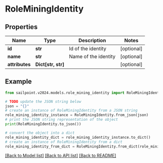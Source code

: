 # RoleMiningIdentity


## Properties

Name | Type | Description | Notes
------------ | ------------- | ------------- | -------------
**id** | **str** | Id of the identity | [optional] 
**name** | **str** | Name of the identity | [optional] 
**attributes** | **Dict[str, str]** |  | [optional] 

## Example

```python
from sailpoint.v2024.models.role_mining_identity import RoleMiningIdentity

# TODO update the JSON string below
json = "{}"
# create an instance of RoleMiningIdentity from a JSON string
role_mining_identity_instance = RoleMiningIdentity.from_json(json)
# print the JSON string representation of the object
print(RoleMiningIdentity.to_json())

# convert the object into a dict
role_mining_identity_dict = role_mining_identity_instance.to_dict()
# create an instance of RoleMiningIdentity from a dict
role_mining_identity_from_dict = RoleMiningIdentity.from_dict(role_mining_identity_dict)
```
[[Back to Model list]](../README.md#documentation-for-models) [[Back to API list]](../README.md#documentation-for-api-endpoints) [[Back to README]](../README.md)


